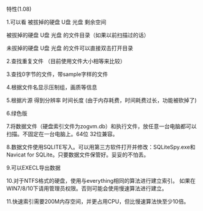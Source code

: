  特性(1.08)

1.可以看
被拔掉的硬盘 U盘 光盘 剩余空间

被拔掉的硬盘 U盘 光盘 的文件目录（如果以前扫描过的话）

未拔掉的硬盘 U盘 光盘 的文件可以直接双击打开目录

2.查找重复文件 （目前使用文件大小相等来比较）

3.查找0字节的文件，带sample字样的文件

4.根据文件名显示压制组，画质等信息

5.根据片源 得到分辨率 时间长度 (由于内存耗费，时间耗费过长，功能被砍掉了)

6.绿色版

7.将数据文件（硬盘索引文件为zogvm.db）和执行文件，放任意一台电脑都可以扫描。不固定在一台电脑上。64位 32位兼容。

8.数据文件使用SQLITE写入。可以用第三方软件打开并修改：SQLiteSpy.exe和Navicat for SQLite。只要数据文件保管好。妥妥的不怕丢。

9.可以EXECL导出数据

10.对于NTFS格式的硬盘，使用与everything相同的算法进行建立索引。
	如果在WIN7/8/10下请用管理员权限。否则可能会使用慢速算法进行建立。
	
11.快速索引需要200M内存空间，并更占用CPU，但比慢速算法快至少10倍。
